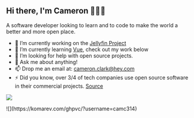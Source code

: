 ## Hi there, I'm Cameron 👋👨‍💻

A software developer looking to learn and to code to make the world a better and more open place.

- 🔭 I’m currently working on the [Jellyfin Project](https://github.com/jellyfin)
- 🌱 I’m currently learning [Vue](https://github.com/vuejs/vue), check out my work below
- 🤔 I’m looking for help with open source projects.
- 💬 Ask me about anything!
- 📫 Drop me an email at: cameron.clark@hey.com
- ⚡ Did you know, over 3/4 of tech companies use open source software in their commercial projects. [Source](https://thenewstack.io/survey-open-source-programs-are-a-best-practice-among-large-companies/#:~:text=This%20survey%20supports%20those%20results,doing%20so%20with%20commercial%20products.)

<p align="left" >
  <a href="https://github.com/anuraghazra/github-readme-stats"> 
<img  src="https://github-readme-stats.vercel.app/api?username=camc314&&show_icons=true&theme=dark&hide=stars&count_private=true&title_color=000000&bg_color=ffffff&text_color=565656&icon_color=0688ff"/>
  </a>
  </p>

<p > 
![](https://komarev.com/ghpvc/?username=camc314)
</p>

